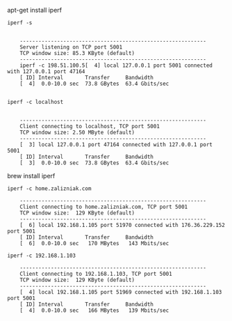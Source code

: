 
apt-get install iperf

    iperf -s 
    
    
        ------------------------------------------------------------
        Server listening on TCP port 5001
        TCP window size: 85.3 KByte (default)
        ------------------------------------------------------------
        iperf -c 198.51.100.5[  4] local 127.0.0.1 port 5001 connected with 127.0.0.1 port 47164
        [ ID] Interval       Transfer     Bandwidth
        [  4]  0.0-10.0 sec  73.8 GBytes  63.4 Gbits/sec
    
        
    iperf -c localhost
    
    
        ------------------------------------------------------------
        Client connecting to localhost, TCP port 5001
        TCP window size: 2.50 MByte (default)
        ------------------------------------------------------------
        [  3] local 127.0.0.1 port 47164 connected with 127.0.0.1 port 5001
        [ ID] Interval       Transfer     Bandwidth
        [  3]  0.0-10.0 sec  73.8 GBytes  63.4 Gbits/sec
        
    
brew install iperf    
    
    iperf -c home.zalizniak.com
    
        ------------------------------------------------------------
        Client connecting to home.zalizniak.com, TCP port 5001
        TCP window size:  129 KByte (default)
        ------------------------------------------------------------
        [  6] local 192.168.1.105 port 51970 connected with 176.36.229.152 port 5001
        [ ID] Interval       Transfer     Bandwidth
        [  6]  0.0-10.0 sec   170 MBytes   143 Mbits/sec
    
    iperf -c 192.168.1.103
    
        ------------------------------------------------------------
        Client connecting to 192.168.1.103, TCP port 5001
        TCP window size:  129 KByte (default)
        ------------------------------------------------------------
        [  4] local 192.168.1.105 port 51969 connected with 192.168.1.103 port 5001
        [ ID] Interval       Transfer     Bandwidth
        [  4]  0.0-10.0 sec   166 MBytes   139 Mbits/sec